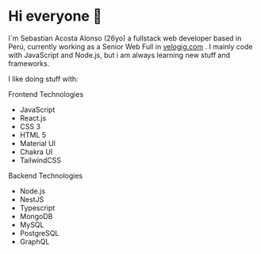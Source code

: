 # Hi everyone 👋

I´m Sebastian Acosta Alonso (26yo) a fullstack web developer based in Perú, currently working as a Senior Web Full in [velogig.com](https://velogig.com) .
I mainly code with JavaScript and Node.js, but i am always learning new stuff and frameworks.

I like doing stuff with:

Frontend Technologies
 - JavaScript
 - React.js
 - CSS 3
 - HTML 5
 - Material UI
 - Chakra UI
 - TailwindCSS

Backend Technologies
 - Node.js
 - NestJS
 - Typescript
 - MongoDB
 - MySQL
 - PostgreSQL
 - GraphQL
